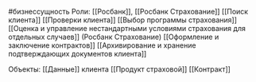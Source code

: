 #бизнессущность 
Роли: [[Росбанк]], [[Росбанк Страхование]]
[[Поиск клиента]] 
[[Проверки клиента]]
[[Выбор программы страхования]]
[[Оценка и управление нестандартными условиями страхования для отдельных случаев]] (Росбанк Страхование)
[[Оформление и заключение контрактов]]
[[Архивирование и хранение подтверждающих документов клиента]]

Объекты:
[[Данные]] клиента
[[Продукт страховой]]
[[Контракт]]


